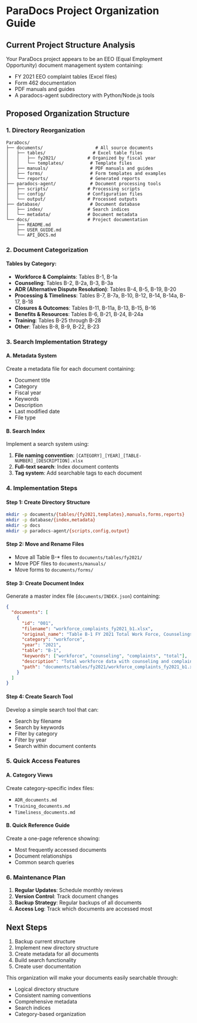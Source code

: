 # ParaDocs Project Organization Guide

## Current Project Structure Analysis

Your ParaDocs project appears to be an EEO (Equal Employment Opportunity) document management system containing:
- FY 2021 EEO complaint tables (Excel files)
- Form 462 documentation
- PDF manuals and guides
- A paradocs-agent subdirectory with Python/Node.js tools

## Proposed Organization Structure

### 1. Directory Reorganization

```
ParaDocs/
├── documents/                    # All source documents
│   ├── tables/                  # Excel table files
│   │   ├── fy2021/            # Organized by fiscal year
│   │   └── templates/          # Template files
│   ├── manuals/                # PDF manuals and guides
│   ├── forms/                  # Form templates and examples
│   └── reports/                # Generated reports
├── paradocs-agent/             # Document processing tools
│   ├── scripts/               # Processing scripts
│   ├── config/                # Configuration files
│   └── output/                # Processed outputs
├── database/                   # Document database
│   ├── index/                 # Search indices
│   └── metadata/              # Document metadata
└── docs/                      # Project documentation
    ├── README.md
    ├── USER_GUIDE.md
    └── API_DOCS.md
```

### 2. Document Categorization

#### Tables by Category:
- **Workforce & Complaints**: Tables B-1, B-1a
- **Counseling**: Tables B-2, B-2a, B-3, B-3a
- **ADR (Alternative Dispute Resolution)**: Tables B-4, B-5, B-19, B-20
- **Processing & Timeliness**: Tables B-7, B-7a, B-10, B-12, B-14, B-14a, B-17, B-18
- **Closures & Outcomes**: Tables B-11, B-11a, B-13, B-15, B-16
- **Benefits & Resources**: Tables B-6, B-21, B-24, B-24a
- **Training**: Tables B-25 through B-28
- **Other**: Tables B-8, B-9, B-22, B-23

### 3. Search Implementation Strategy

#### A. Metadata System
Create a metadata file for each document containing:
- Document title
- Category
- Fiscal year
- Keywords
- Description
- Last modified date
- File type

#### B. Search Index
Implement a search system using:
1. **File naming convention**: `[CATEGORY]_[YEAR]_[TABLE-NUMBER]_[DESCRIPTION].xlsx`
2. **Full-text search**: Index document contents
3. **Tag system**: Add searchable tags to each document

### 4. Implementation Steps

#### Step 1: Create Directory Structure
```bash
mkdir -p documents/{tables/{fy2021,templates},manuals,forms,reports}
mkdir -p database/{index,metadata}
mkdir -p docs
mkdir -p paradocs-agent/{scripts,config,output}
```

#### Step 2: Move and Rename Files
- Move all Table B-* files to `documents/tables/fy2021/`
- Move PDF files to `documents/manuals/`
- Move forms to `documents/forms/`

#### Step 3: Create Document Index
Generate a master index file (`documents/INDEX.json`) containing:
```json
{
  "documents": [
    {
      "id": "001",
      "filename": "workforce_complaints_fy2021_b1.xlsx",
      "original_name": "Table B-1 FY 2021 Total Work Force, Counselings, and Complaints.xlsx",
      "category": "workforce",
      "year": "2021",
      "table": "B-1",
      "keywords": ["workforce", "counseling", "complaints", "total"],
      "description": "Total workforce data with counseling and complaint statistics",
      "path": "documents/tables/fy2021/workforce_complaints_fy2021_b1.xlsx"
    }
  ]
}
```

#### Step 4: Create Search Tool
Develop a simple search tool that can:
- Search by filename
- Search by keywords
- Filter by category
- Filter by year
- Search within document contents

### 5. Quick Access Features

#### A. Category Views
Create category-specific index files:
- `ADR_documents.md`
- `Training_documents.md`
- `Timeliness_documents.md`

#### B. Quick Reference Guide
Create a one-page reference showing:
- Most frequently accessed documents
- Document relationships
- Common search queries

### 6. Maintenance Plan

1. **Regular Updates**: Schedule monthly reviews
2. **Version Control**: Track document changes
3. **Backup Strategy**: Regular backups of all documents
4. **Access Log**: Track which documents are accessed most

## Next Steps

1. Backup current structure
2. Implement new directory structure
3. Create metadata for all documents
4. Build search functionality
5. Create user documentation

This organization will make your documents easily searchable through:
- Logical directory structure
- Consistent naming conventions
- Comprehensive metadata
- Search indices
- Category-based organization 
